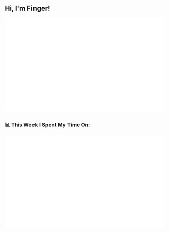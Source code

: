 <h2> Hi, I'm Finger!</h2>

<img align="right" src="https://raw.githubusercontent.com/spianmo/github-stats/master/generated/overview.svg#gh-light-mode-only">

<!-- <img align="right" height="160em" src="https://github-readme-stats-eight-theta.vercel.app/api/top-langs/?username=spianmo&layout=compact&langs_count=8&theme=algolia"/>	 -->
	
```go
package main

type Me struct {
	Name   string
	Job    string
	Code   string
	Skills string
}

func main() {
	me := &Me{
		Name:   "Finger",
		Job:    "Client-side Engineer",
		Code:   "Java and C++ and Others",
		Skills: "Android Security NLP ^o^",
	}
	_ = me
}
```


<h3>📊 This Week I Spent My Time On:</h3>
<img align='right' src="https://raw.githubusercontent.com/spianmo/github-stats/master/generated/languages.svg#gh-light-mode-only">

<!--START_SECTION:waka-->

```txt
Java                   29 hrs 37 mins  █████████████████▒░░░░░░░   68.86 %
XML                    3 hrs 58 mins   ██▒░░░░░░░░░░░░░░░░░░░░░░   09.25 %
Kotlin                 2 hrs 48 mins   █▓░░░░░░░░░░░░░░░░░░░░░░░   06.54 %
Properties             1 hr 49 mins    █░░░░░░░░░░░░░░░░░░░░░░░░   04.24 %
C++                    1 hr 38 mins    █░░░░░░░░░░░░░░░░░░░░░░░░   03.80 %
```

<!--END_SECTION:waka-->
